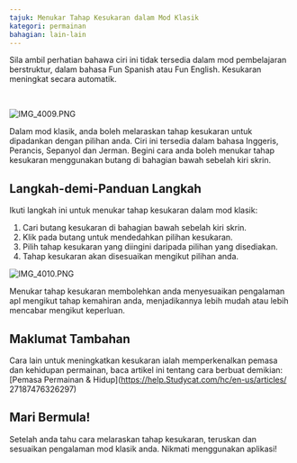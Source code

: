 ```yaml
---
tajuk: Menukar Tahap Kesukaran dalam Mod Klasik
kategori: permainan
bahagian: lain-lain
---
```

Sila ambil perhatian bahawa ciri ini tidak tersedia dalam mod pembelajaran berstruktur, dalam bahasa Fun Spanish atau Fun English. Kesukaran meningkat secara automatik.


 


![IMG_4009.PNG](https://help.Studycat.com/hc/article_attachments/35685764333977)


Dalam mod klasik, anda boleh melaraskan tahap kesukaran untuk dipadankan dengan pilihan anda. Ciri ini tersedia dalam bahasa Inggeris, Perancis, Sepanyol dan Jerman. Begini cara anda boleh menukar tahap kesukaran menggunakan butang di bahagian bawah sebelah kiri skrin.


## Langkah\-demi\-Panduan Langkah


Ikuti langkah ini untuk menukar tahap kesukaran dalam mod klasik:


1. Cari butang kesukaran di bahagian bawah sebelah kiri skrin.
2. Klik pada butang untuk mendedahkan pilihan kesukaran.
3. Pilih tahap kesukaran yang diingini daripada pilihan yang disediakan.
4. Tahap kesukaran akan disesuaikan mengikut pilihan anda.


![IMG_4010.PNG](https://help.Studycat.com/hc/article_attachments/35685764338201)


Menukar tahap kesukaran membolehkan anda menyesuaikan pengalaman apl mengikut tahap kemahiran anda, menjadikannya lebih mudah atau lebih mencabar mengikut keperluan.


## Maklumat Tambahan


Cara lain untuk meningkatkan kesukaran ialah memperkenalkan pemasa dan kehidupan permainan, baca artikel ini tentang cara berbuat demikian: [Pemasa Permainan \& Hidup](https://help.Studycat.com/hc/en-us/articles/ 27187476326297)


## Mari Bermula!


Setelah anda tahu cara melaraskan tahap kesukaran, teruskan dan sesuaikan pengalaman mod klasik anda. Nikmati menggunakan aplikasi!